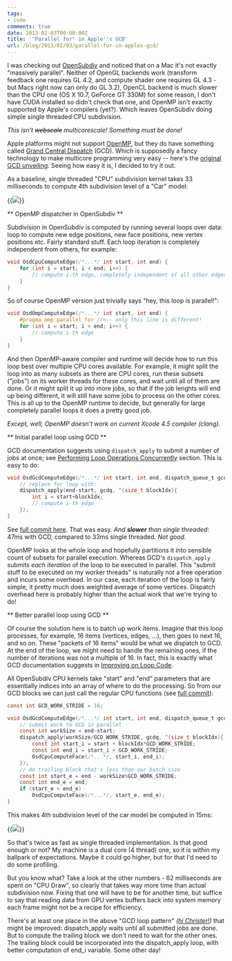 ```yaml
---
tags:
- code
comments: true
date: 2013-02-03T00:00:00Z
title: '"Parallel for" in Apple''s GCD'
url: /blog/2013/02/03/parallel-for-in-apples-gcd/
---
```


I was checking out [OpenSubdiv](http://graphics.pixar.com/opensubdiv/) and noticed that on a Mac it's not exactly "massively parallel". Neither of OpenGL backends work (transform feedback one requires GL 4.2, and compute shader one requires GL 4.3 - but Macs right now can only do GL 3.2), OpenCL backend is much slower than the CPU one (OS X 10.7, GeForce GT 330M) for some reason, I don't have CUDA installed so didn't check that one, and OpenMP isn't exactly supported by Apple's compilers (yet?). Which leaves OpenSubdiv doing simple single threaded CPU subdivision.

*This isn't ~~webscale~~ multicorescale! Something must be done!*

Apple platforms might not support [OpenMP](http://en.wikipedia.org/wiki/OpenMP), but they do have something called [Grand Central Dispatch](http://en.wikipedia.org/wiki/Grand_Central_Dispatch) (GCD). Which is supposedly a fancy technology to make multicore programming very easy -- here's the [original GCD unveiling](http://www.youtube.com/watch?v=Nx7v815bYUw). Seeing how easy it is, I decided to try it out.

As a baseline, single threaded "CPU" subdivision kernel takes 33 milliseconds to compute 4th subdivision level of a "Car" model:

{{<img src="/img/blog/2013-02/osd-car4cpu.png">}}


** OpenMP dispatcher in OpenSubdiv **

Subdivision in OpenSubdiv is computed by running several loops over data: loop to compute new edge positions, new face positions, new vertex positions etc. Fairly standard stuff. Each loop iteration is completely independent from others, for example:

``` c
void OsdCpuComputeEdge(/*...*/ int start, int end) {
    for (int i = start; i < end; i++) {
    	// compute i-th edge, completely independent of all other edges
    }
}
```

So of course OpenMP version just trivially says "hey, this loop is parallel!":
``` c
void OsdOmpComputeEdge(/*...*/ int start, int end) {
	#pragma omp parallel for //<-- only this line is different!
    for (int i = start; i < end; i++) {
    	// compute i-th edge
    }
}
```

And then OpenMP-aware compiler and runtime will decide how to run this loop best over multiple CPU cores available. For example, it might split the loop into as many subsets as there are CPU cores, run these subsets ("jobs") on its worker threads for these cores, and wait until all of them are done. Or it might split it up into more jobs, so that if the job lenghts will end up being different, it will still have some jobs to process on the other cores. This is all up to the OpenMP runtime to decide, but generally for large completely parallel loops it does a pretty good job.

*Except, well, OpenMP doesn't work on current Xcode 4.5 compiler (clang).*


** Initial parallel loop using GCD **

GCD documentation suggests using `dispatch_apply` to submit a number of jobs at once; see [Performing Loop Operations Concurrently](http://developer.apple.com/library/ios/#documentation/General/Conceptual/ConcurrencyProgrammingGuide/OperationQueues/OperationQueues.html#//apple_ref/doc/uid/TP40008091-CH102-SW23) section. This is easy to do:
``` c
void OsdGcdComputeEdge(/*...*/ int start, int end, dispatch_queue_t gcdq) {
	// replace for loop with:
	dispatch_apply(end-start, gcdq, ^(size_t blockIdx){
		int i = start+blockIdx;
    	// compute i-th edge
    });
}
```

See [full commit here](https://github.com/aras-p/OpenSubdiv/commit/b556e9d6cd#diff-3). That was easy. *And **slower** than single threaded*: 47ms with GCD, compared to 33ms single threaded. *Not good.*

OpenMP looks at the whole loop and hopefully partitions it into sensible count of subsets for parallel execution. Whereas GCD's `dispatch_apply` submits *each iteration* of the loop to be executed in parallel. This "submit stuff to be executed on my worker threads" is naturally not a free operation and incurs some overhead. In our case, each iteration of the loop is fairly simple, it pretty much does weighted average of some vertices. Dispatch overhead here is probably higher than the actual work that we're trying to do!


** Better parallel loop using GCD **

Of course the solution here is to batch up work items. Imagine that this loop processes, for example, 16 items (vertices, edges, ...), then goes to next 16, and so on. These "packets of 16 items" would be what we dispatch to GCD. At the end of the loop, we might need to handle the remaining ones, if the number of iterations was not a multiple of 16. In fact, this is exactly what GCD documentation suggests in [Improving on Loop Code](http://developer.apple.com/library/ios/#documentation/General/Conceptual/ConcurrencyProgrammingGuide/ThreadMigration/ThreadMigration.html#//apple_ref/doc/uid/TP40008091-CH105-SW2).

All OpenSubdiv CPU kernels take "start" and "end" parameters that are essentially indices into an array of where to do the processing. So from our GCD blocks we can just call the regular CPU functions (see [full commit](https://github.com/aras-p/OpenSubdiv/commit/c4b463668a)):

``` c
const int GCD_WORK_STRIDE = 16;

void OsdGcdComputeEdge(/*...*/ int start, int end, dispatch_queue_t gcdq) {
    // submit work to GCD in parallel
    const int workSize = end-start;
    dispatch_apply(workSize/GCD_WORK_STRIDE, gcdq, ^(size_t blockIdx){
        const int start_i = start + blockIdx*GCD_WORK_STRIDE;
        const int end_i = start_i + GCD_WORK_STRIDE;
        OsdCpuComputeFace(/*...*/, start_i, end_i);
    });
    // do trailing block that's less than our batch size
    const int start_e = end - workSize%GCD_WORK_STRIDE;
    const int end_e = end;
    if (start_e < end_e)
        OsdCpuComputeFace(/*...*/, start_e, end_e);
}
```

This makes 4th subdivision level of the car model be computed in 15ms:

{{<img src="/img/blog/2013-02/osd-car4gcd.png">}}

So that's twice as fast as single threaded implementation. Is that good enough or not? My machine is a dual core (4 thread) one, so it is within my ballpark of expectations. Maybe it could go higher, but for that I'd need to do some profiling.

But you know what? Take a look at the other numbers - 62 milliseconds are spent on "CPU Draw", so clearly that takes way more time than actual subdivision now. Fixing that one will have to be for another time, but suffice to say that reading data from GPU vertex buffers back into system memory each frame might not be a recipe for efficiency.

There's at least one place in the above "GCD loop pattern" *([hi Christer!](http://realtimecollisiondetection.net/blog/?p=44))* that might be improved: dispatch_apply waits until all submitted jobs are done. But to compute the trailing block we don't need to wait for the other ones. The trailing block could be incorporated into the dispatch_apply loop, with better computation of end_i variable. Some other day!
